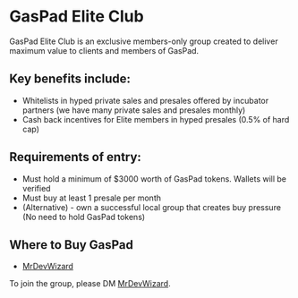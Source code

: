 

# GasPad Elite Club

GasPad Elite Club is an exclusive members-only group created to deliver maximum value to clients and members of GasPad.

## Key benefits include:
- Whitelists in hyped private sales and presales offered by incubator partners (we have many private sales and presales monthly)
- Cash back incentives for Elite members in hyped presales (0.5% of hard cap)

## Requirements of entry:
- Must hold a minimum of $3000 worth of GasPad tokens. Wallets will be verified
- Must buy at least 1 presale per month
- (Alternative) - own a successful local group that creates buy pressure (No need to hold GasPad tokens)

## Where to Buy GasPad
- [MrDevWizard](https://t.me/MrDevWizard)

To join the group, please DM [MrDevWizard](https://t.me/MrDevWizard).
